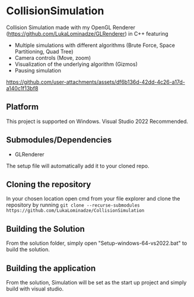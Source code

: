 # CollisionSimulation
Collision Simulation made with my OpenGL Renderer (https://github.com/LukaLominadze/GLRenderer) in C++ featuring
- Multiple simulations with different algorithms (Brute Force, Space Partitioning, Quad Tree)
- Camera controls (Move, zoom)
- Visualization of the underlying algorithm (Gizmos)
- Pausing simulation


https://github.com/user-attachments/assets/df6b136d-42dd-4c26-a17d-a140c1f13bf8


## Platform
This project is supported on Windows. Visual Studio 2022 Recommended.
## Submodules/Dependencies
- GLRenderer

The setup file will automatically add it to your cloned repo.
## Cloning the repository
In your chosen location open cmd from your file explorer and clone the repository by running ```git clone --recurse-submodules https://github.com/LukaLominadze/CollisionSimulation```
## Building the Solution
From the solution folder, simply open "Setup-windows-64-vs2022.bat" to build the solution.
## Building the application
From the solution, Simulation will be set as the start up project and simply build with visual studio.
